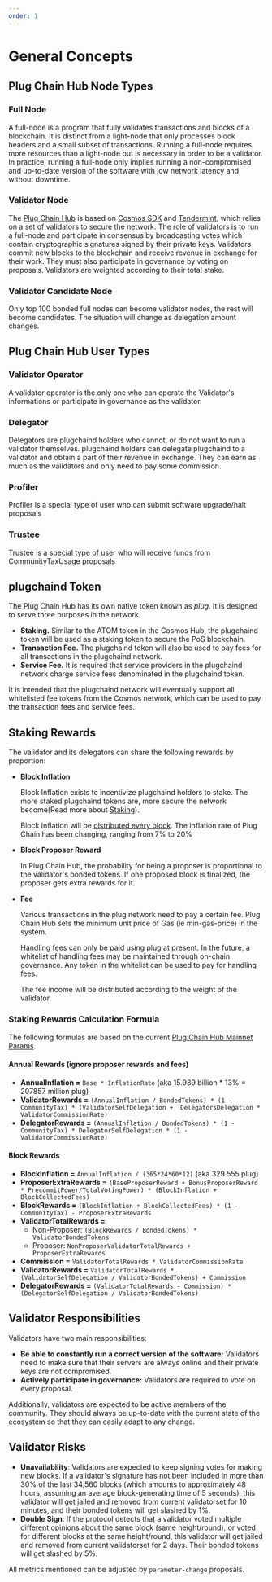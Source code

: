 ```yaml
---
order: 1
---
```


# General Concepts

## Plug Chain Hub Node Types

### Full Node

A full-node is a program that fully validates transactions and blocks of a blockchain. It is distinct from a light-node that only processes block headers and a small subset of transactions. Running a full-node requires more resources than a light-node but is necessary in order to be a validator. In practice, running a full-node only implies running a non-compromised and up-to-date version of the software with low network latency and without downtime.

### Validator Node

The [Plug Chain Hub](../get-started/intro.md#plugchaind-hub) is based on [Cosmos SDK](https://cosmos.network/docs/intro/) and [Tendermint](https://tendermint.com/docs/introduction/what-is-tendermint.html), which relies on a set of validators to secure the network. The role of validators is to run a full-node and participate in consensus by broadcasting votes which contain cryptographic signatures signed by their private keys. Validators commit new blocks to the blockchain and receive revenue in exchange for their work. They must also participate in governance by voting on proposals. Validators are weighted according to their total stake.

### Validator Candidate Node

Only top 100 bonded full nodes can become validator nodes, the rest will become candidates. The situation will change as delegation amount changes.

## Plug Chain Hub User Types

### Validator Operator

A validator operator is the only one who can operate the Validator's informations or participate in governance as the validator.

### Delegator

Delegators are plugchaind holders who cannot, or do not want to run a validator themselves. plugchaind holders can delegate plugchaind to a validator and obtain a part of their revenue in exchange. They can earn as much as the validators and only need to pay some commission.

### Profiler

Profiler is a special type of user who can submit software upgrade/halt proposals

### Trustee

Trustee is a special type of user who will receive funds from CommunityTaxUsage proposals

## plugchaind Token

The Plug Chain Hub has its own native token known as *plug*.  It is designed to serve three purposes in the network.

- **Staking.** Similar to the ATOM token in the Cosmos Hub, the plugchaind token will be used as a staking token to secure the PoS blockchain.
- **Transaction Fee.** The plugchaind token will also be used to pay fees for all transactions in the plugchaind network.
- **Service Fee.** It is required that service providers in the plugchaind network charge service fees denominated in the plugchaind token.

It is intended that the plugchaind network will eventually support all whitelisted fee tokens from the Cosmos network, which can be used to pay the transaction fees and service fees.

## Staking Rewards

The validator and its delegators can share the following rewards by proportion:

- **Block Inflation**

  Block Inflation exists to incentivize plugchaind holders to stake. The more staked plugchaind tokens are, more secure the network become(Read more about [Staking](../features/staking.md)).

  Block Inflation will be [distributed every block](../features/mint.md). The inflation rate of Plug Chain has been changing, ranging from 7% to 20%

- **Block Proposer Reward**

  In Plug Chain Hub, the probability for being a proposer is proportional to the validator's bonded tokens. If one proposed block is finalized, the proposer gets extra rewards for it.

- **Fee**

    Various transactions in the plug network need to pay a certain fee. Plug Chain Hub sets the minimum unit price of Gas (ie min-gas-price) in the system.
  
   Handling fees can only be paid using plug at present. In the future, a whitelist of handling fees may be maintained through on-chain governance. Any token in the whitelist can be used to pay for handling fees.

   The fee income will be distributed according to the weight of the validator.

### Staking Rewards Calculation Formula

The following formulas are based on the current [Plug Chain Hub Mainnet Params](gov-params.md).

#### Annual Rewards (ignore proposer rewards and fees)

- **AnnualInflation =** `Base * InflationRate` (aka 15.989 billion * 13% = 207857 million plug)
- **ValidatorRewards =** `(AnnualInflation / BondedTokens) * (1 - CommunityTax) * (ValidatorSelfDelegation +  DelegatorsDelegation * ValidatorCommissionRate)`
- **DelegatorRewards =** `(AnnualInflation / BondedTokens) * (1 - CommunityTax) * DelegatorSelfDelegation * (1 - ValidatorCommissionRate)`

#### Block Rewards

- **BlockInflation =** `AnnualInflation / (365*24*60*12)` (aka 329.555  plug)
- **ProposerExtraRewards =** `(BaseProposerReward + BonusProposerReward * PrecommitPower/TotalVotingPower) * (BlockInflation + BlockCollectedFees)`
- **BlockRewards =** `(BlockInflation + BlockCollectedFees) * (1 - CommunityTax) - ProposerExtraRewards`
- **ValidatorTotalRewards =**
  - Non-Proposer: `(BlockRewards / BondedTokens) * ValidatorBondedTokens`
  - Proposer: `NonProposerValidatorTotalRewards + ProposerExtraRewards`
- **Commission =** `ValidatorTotalRewards * ValidatorCommissionRate`
- **ValidatorRewards =** `ValidatorTotalRewards * (ValidatorSelfDelegation / ValidatorBondedTokens) + Commission`
- **DelegatorRewards =** `(ValidatorTotalRewards - Commission) * (DelegatorSelfDelegation / ValidatorBondedTokens)`

## Validator Responsibilities

Validators have two main responsibilities:

- **Be able to constantly run a correct version of the software:** Validators need to make sure that their servers are always online and their private keys are not compromised.
- **Actively participate in governance:** Validators are required to vote on every proposal.

Additionally, validators are expected to be active members of the community. They should always be up-to-date with the current state of the ecosystem so that they can easily adapt to any change.

## Validator Risks

- **Unavailability**: Validators are expected to keep signing votes for making new blocks. If a validator's signature has not been included in more than 30% of the last 34,560 blocks (which amounts to approximately 48 hours, assuming an average block-generating time of 5 seconds), this validator will get jailed and removed from current validatorset for 10 minutes, and their bonded tokens will get slashed by 1%.
- **Double Sign**: If the protocol detects that a validator voted multiple different opinions about the same block (same height/round), or voted for different blocks at the same height/round, this validator will get jailed and removed from current validatorset for 2 days. Their bonded tokens will get slashed by 5%.
<!-- - **Censorship**: If the protocol detects that a proposer included invalid transactions in a block, this validator will get jailed and removed from current validatorset for 2 days. -->

All metrics mentioned can be adjusted by `parameter-change` proposals.
